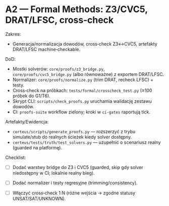 # A2 — Formal Methods: Z3/CVC5, DRAT/LFSC, cross‑check

Zakres:

- Generacja/normalizacja dowodów, cross‑check Z3↔CVC5, artefakty DRAT/LFSC machine‑checkable.

DoD:

- Mostki solverów: `core/proofs/z3_bridge.py`, `core/proofs/cvc5_bridge.py` (albo równoważne) z exportem DRAT/LFSC.
- Normalizer: `core/proofs/normalize.py` (trim DRAT, recheck LFSC) + testy.
- Cross‑check na próbkach: `tests/formal/crosscheck_test.py` (≥100 próbek do G1/T6).
- Skrypt CLI: `scripts/check_proofs.py` uruchamia walidację zestawu dowodów.
- CI: `proofs-suite` workflow zielony; kroki w `ci-gates` raportują tick.

Artefakty/Ewidencja:

- `certeus/scripts/generate_proofs.py` — rozszerzyć z trybu simulate/stub do realnych ścieżek kiedy solver dostępny.
- `certeus/tests/truth/test_solvers.py` — uzupełnić o scenariusz realny (guarded na platformę).

Checklist:

- [ ] Dodać warstwy bridge do Z3 i CVC5 (guarded, skip gdy solver niedostępny w CI; lokalnie realny bieg).
- [ ] Dodać normalizer i testy regresyjne (trimming/consistency).
- [ ] Włączyć cross‑check 1:N (różne wejścia → zgodne statusy UNSAT/SAT/UNKNOWN).

